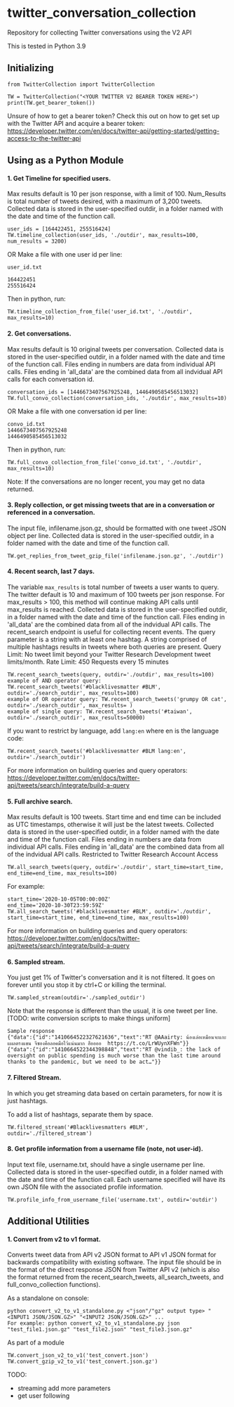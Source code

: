 # twitter_conversation_collection
Repository for collecting Twitter conversations using the V2 API

This is tested in Python 3.9

## Initializing
```
from TwitterCollection import TwitterCollection

TW = TwitterCollection("<YOUR TWITTER V2 BEARER TOKEN HERE>")
print(TW.get_bearer_token())
```
Unsure of how to get a bearer token? Check this out on how to get set up with the Twitter API and acquire a bearer token: https://developer.twitter.com/en/docs/twitter-api/getting-started/getting-access-to-the-twitter-api

## Using as a Python Module 
#### 1. Get Timeline for specified users. 
Max results default is 10 per json response, with a limit of 100. Num_Results is total number of tweets desired, with a maximum of 3,200 tweets. 
Collected data is stored in the user-specified outdir, in a folder named with the date and time of the function call.
```
user_ids = [164422451, 255516424]
TW.timeline_collection(user_ids, './outdir', max_results=100, num_results = 3200)
```
OR
Make a file with one user id per line:
```
user_id.txt

164422451
255516424
``` 

Then in python, run:
```
TW.timeline_collection_from_file('user_id.txt', './outdir', max_results=10)
```

#### 2. Get conversations. 
Max results default is 10 original tweets per conversation. Collected data is stored in the user-specified outdir, in a folder named with the date and time of the function call. Files ending in numbers are data from individual API calls. Files ending in 'all_data' are the combined data from all indvidual API calls for each conversation id. 
```
conversation_ids = [1446673407567925248, 1446490585456513032]
TW.full_convo_collection(conversation_ids, './outdir', max_results=10)
```
OR
Make a file with one conversation id per line:
```
convo_id.txt
1446673407567925248
1446490585456513032
``` 

Then in python, run:
```
TW.full_convo_collection_from_file('convo_id.txt', './outdir', max_results=10)
```
Note: If the conversations are no longer recent, you may get no data returned.

#### 3. Reply collection, or get missing tweets that are in a conversation or referenced in a conversation. 
The input file, infilename.json.gz, should be formatted with one tweet JSON object per line.  Collected data is stored in the user-specified outdir, in a folder named with the date and time of the function call.
```
TW.get_replies_from_tweet_gzip_file('infilename.json.gz', './outdir')
```

#### 4. Recent search, last 7 days.
The variable `max_results` is total number of tweets a user wants to query. The twitter default is 10 and maximum of 100 tweets per json response. For max_results > 100, this method will continue making API calls until max_results is reached. 
Collected data is stored in the user-specified outdir, in a folder named with the date and time of the function call. Files ending in 'all_data' are the combined data from all of the indvidual API calls.
The recent_search endpoint is useful for collecting recent events. The query parameter is a string with at least one hashtag. A string comprised of multiple hashtags results in tweets where both queries are present. 
Query Limit: No tweet limit beyond your Twitter Research Development tweet limits/month.
Rate Limit: 450 Requests every 15 minutes
```
TW.recent_search_tweets(query, outdir='./outdir', max_results=100)
example of AND operator query: TW.recent_search_tweets('#blacklivesmatter #BLM', outdir='./search_outdir', max_results=100)
example of OR operator query: TW.recent_search_tweets('grumpy OR cat', outdir='./search_outdir', max_results= )
example of single query: TW.recent_search_tweets('#taiwan', outdir='./search_outdir', max_results=50000)
```

If you want to restrict by language, add `lang:en` where en is the language code:
```
TW.recent_search_tweets('#blacklivesmatter #BLM lang:en', outdir='./search_outdir')
```
For more information on building queries and query operators: https://developer.twitter.com/en/docs/twitter-api/tweets/search/integrate/build-a-query

#### 5. Full archive search.
Max results default is 100 tweets. Start time and end time can be included as UTC timestamps, otherwise it will just be the latest tweets. Collected data is stored in the user-specified outdir, in a folder named with the date and time of the function call. Files ending in numbers are data from individual API calls. Files ending in 'all_data' are the combined data from all of the indvidual API calls.
Restricted to Twitter Research Account Access
```
TW.all_search_tweets(query, outdir='./outdir', start_time=start_time, end_time=end_time, max_results=100)
```
For example:
```
start_time='2020-10-05T00:00:00Z'
end_time='2020-10-30T23:59:59Z'
TW.all_search_tweets('#blacklivesmatter #BLM', outdir='./outdir', start_time=start_time, end_time=end_time, max_results=100)
```
For more information on building queries and query operators: https://developer.twitter.com/en/docs/twitter-api/tweets/search/integrate/build-a-query

#### 6. Sampled stream.
You just get 1% of Twitter's conversation and it is not filtered. It goes on forever until you stop it by ctrl+C or killing the terminal.

```
TW.sampled_stream(outdir='./sampled_outdir')
```

Note that the response is different than the usual, it is one tweet per line. [TODO: write conversion scripts to make things uniform]
```
Sample response
{"data":{"id":"1410664522327621636","text":"RT @AAairty: น้องเล่อเหมือนจะแกะแผลตรงแขน จีซองคือลอคมือไว้แน่นมาก ฮืออออ  https://t.co/LrWUynXFWn"}}
{"data":{"id":"1410664522344398848","text":"RT @vindib_: the lack of oversight on public spending is much worse than the last time around thanks to the pandemic, but we need to be act…"}}
```

#### 7. Filtered Stream.
In which you get streaming data based on certain parameters, for now it is just hashtags.

To add a list of hashtags, separate them by space.

```
TW.filtered_stream('#Blacklivesmatters #BLM', outdir='./filtered_stream')
```

#### 8. Get profile information from a username file (note, not user-id).
Input text file, username.txt, should have a single username per line. Collected data is stored in the user-specified outdir, in a folder named with the date and time of the function call. Each username specified will have its own JSON file with the associated profile information.
```
TW.profile_info_from_username_file('username.txt', outdir='outdir')
```

## Additional Utilities 
#### 1. Convert from v2 to v1 format.
Converts tweet data from API v2 JSON format to API v1 JSON format for backwards compatibility with existing software. The input file should be in the format of the direct response JSON from Twitter API v2 (which is also the format returned from the recent_search_tweets, all_search_tweets, and full_convo_collection functions).

As a standalone on console: 
```
python convert_v2_to_v1_standalone.py <"json"/"gz" output type> "<INPUT1 JSON/JSON.GZ>" "<INPUT2 JSON/JSON.GZ>" ...
For example: python convert_v2_to_v1_standalone.py json "test_file1.json.gz" "test_file2.json" "test_file3.json.gz"
```

As part of a module
```
TW.convert_json_v2_to_v1('test_convert.json')
TW.convert_gzip_v2_to_v1('test_convert.json.gz')
```

TODO:
- streaming add more parameters
- get user following
